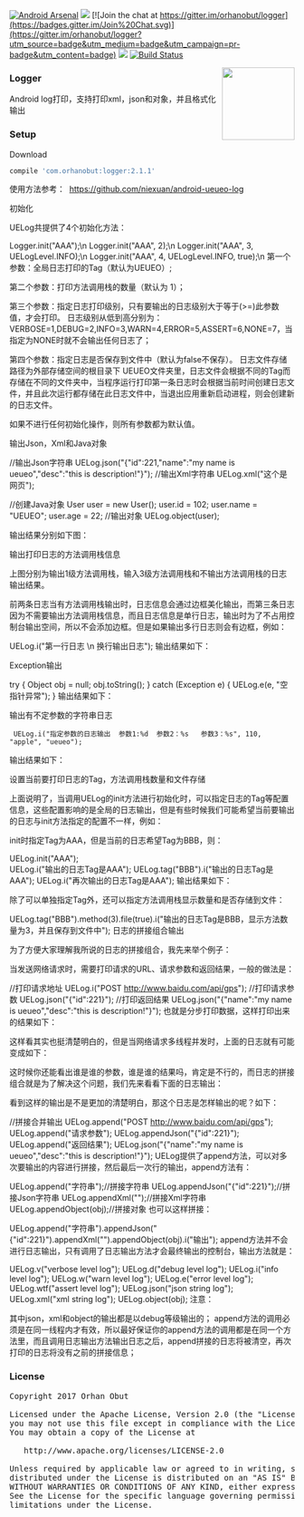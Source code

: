 [![Android Arsenal](https://img.shields.io/badge/Android%20Arsenal-Logger-brightgreen.svg?style=flat)](http://android-arsenal.com/details/1/1658) [![](https://img.shields.io/badge/AndroidWeekly-%23147-blue.svg)](http://androidweekly.net/issues/issue-147)
[![Join the chat at https://gitter.im/orhanobut/logger](https://badges.gitter.im/Join%20Chat.svg)](https://gitter.im/orhanobut/logger?utm_source=badge&utm_medium=badge&utm_campaign=pr-badge&utm_content=badge) <a href="http://www.methodscount.com/?lib=com.orhanobut%3Alogger%3A2.0.0"><img src="https://img.shields.io/badge/Methods and size-198 | 18 KB-e91e63.svg"/></a> [![Build Status](https://travis-ci.org/orhanobut/logger.svg?branch=master)](https://travis-ci.org/orhanobut/logger)

<img align="right" src='https://github.com/orhanobut/logger/blob/master/art/logger-logo.png' width='128' height='128'/>

### Logger
Android log打印，支持打印xml，json和对象，并且格式化输出

### Setup
Download
```groovy
compile 'com.orhanobut:logger:2.1.1'
```
使用方法参考：  https://github.com/niexuan/android-ueueo-log


初始化

UELog共提供了4个初始化方法：

Logger.init("AAA");\n
Logger.init("AAA", 2);\n
Logger.init("AAA", 3, UELogLevel.INFO);\n
Logger.init("AAA", 4, UELogLevel.INFO, true);\n
第一个参数：全局日志打印的Tag（默认为UEUEO）;

第二个参数：打印方法调用栈的数量（默认为 1）；

第三个参数：指定日志打印级别，只有要输出的日志级别大于等于(>=)此参数值，才会打印。 日志级别从低到高分别为： VERBOSE=1,DEBUG=2,INFO=3,WARN=4,ERROR=5,ASSERT=6,NONE=7，当指定为NONE时就不会输出任何日志了；

第四个参数：指定日志是否保存到文件中（默认为false不保存）。 日志文件存储路径为外部存储空间的根目录下 UEUEO文件夹里，日志文件会根据不同的Tag而存储在不同的文件夹中，当程序运行打印第一条日志时会根据当前时间创建日志文件，并且此次运行都存储在此日志文件中，当退出应用重新启动进程，则会创建新的日志文件。

如果不进行任何初始化操作，则所有参数都为默认值。

输出Json，Xml和Java对象

//输出Json字符串
UELog.json("{\"id\":221,\"name\":\"my name is ueueo\",\"desc\":\"this is description!\"}");
//输出Xml字符串
UELog.xml("<?xml version=\"1.0\" encoding=\"UTF-8\"?><html><title>this is a title</title><body>这个是网页</body></html>");

//创建Java对象
User user = new User();
user.id = 102;
user.name = "UEUEO";
user.age = 22;
//输出对象
UELog.object(user);   
             
输出结果分别如下图：



输出打印日志的方法调用栈信息



上图分别为输出1级方法调用栈，输入3级方法调用栈和不输出方法调用栈的日志输出结果。

前两条日志当有方法调用栈输出时，日志信息会通过边框美化输出，而第三条日志因为不需要输出方法调用栈信息，而且日志信息是单行日志，输出时为了不占用控制台输出空间，所以不会添加边框。但是如果输出多行日志则会有边框，例如：

UELog.i("第一行日志 \n 换行输出日志");
输出结果如下：



Exception输出

try {
    Object obj = null;
    obj.toString();
} catch (Exception e) {
    UELog.e(e, "空指针异常");
}
输出结果如下：



输出有不定参数的字符串日志

     UELog.i("指定参数的日志输出  参数1:%d  参数2：%s   参数3：%s", 110, "apple", "ueueo");
输出结果如下：



设置当前要打印日志的Tag，方法调用栈数量和文件存储

上面说明了，当调用UELog的init方法进行初始化时，可以指定日志的Tag等配置信息，这些配置影响的是全局的日志输出，但是有些时候我们可能希望当前要输出的日志与init方法指定的配置不一样，例如：

init时指定Tag为AAA，但是当前的日志希望Tag为BBB，则：

UELog.init("AAA");            
UELog.i("输出的日志Tag是AAA");
UELog.tag("BBB").i("输出的日志Tag是AAA");
UELog.i("再次输出的日志Tag是AAA");
输出结果如下：



除了可以单独指定Tag外，还可以指定方法调用栈显示数量和是否存储到文件：

UELog.tag("BBB").method(3).file(true).i("输出的日志Tag是BBB，显示方法数量为3，并且保存到文件中");
日志的拼接组合输出

为了方便大家理解我所说的日志的拼接组合，我先来举个例子：

当发送网络请求时，需要打印请求的URL、请求参数和返回结果，一般的做法是：

//打印请求地址
UELog.i("POST  http://www.baidu.com/api/gps");
//打印请求参数
UELog.json("{\"id\":221}");
//打印返回结果
UELog.json("{\"name\":\"my name is ueueo\",\"desc\":\"this is description!\"}");
也就是分步打印数据，这样打印出来的结果如下：



这样看其实也挺清楚明白的，但是当网络请求多线程并发时，上面的日志就有可能变成如下：



这时候你还能看出谁是谁的参数，谁是谁的结果吗，肯定是不行的，而日志的拼接组合就是为了解决这个问题，我们先来看看下面的日志输出：



看到这样的输出是不是更加的清楚明白，那这个日志是怎样输出的呢？如下：

//拼接合并输出
UELog.append("POST  http://www.baidu.com/api/gps");
UELog.append("请求参数");
UELog.appendJson("{\"id\":221}");
UELog.append("返回结果");
UELog.json("{\"name\":\"my name is ueueo\",\"desc\":\"this is description!\"}");
UELog提供了append方法，可以对多次要输出的内容进行拼接，然后最后一次行的输出，append方法有：

UELog.append("字符串");//拼接字符串
UELog.appendJson("{\"id\":221}");//拼接Json字符串
UELog.appendXml("<html></html>");//拼接Xml字符串
UELog.appendObject(obj);//拼接对象
也可以这样拼接：

UELog.append("字符串").appendJson("{\"id\":221}").appendXml("<html></html>").appendObject(obj).i("输出");
append方法并不会进行日志输出，只有调用了日志输出方法才会最终输出的控制台，输出方法就是：

UELog.v("verbose level log");
UELog.d("debug level log");
UELog.i("info level log");
UELog.w("warn level log");
UELog.e("error level log");
UELog.wtf("assert level log");
UELog.json("json string log");
UELog.xml("xml string log");
UELog.object(obj);
注意：

其中json，xml和object的输出都是以debug等级输出的；
append方法的调用必须是在同一线程内才有效，所以最好保证你的append方法的调用都是在同一个方法里，而且调用日志输出方法输出日志之后，append拼接的日志将被清空，再次打印的日志将没有之前的拼接信息；

### License
<pre>
Copyright 2017 Orhan Obut

Licensed under the Apache License, Version 2.0 (the "License");
you may not use this file except in compliance with the License.
You may obtain a copy of the License at

   http://www.apache.org/licenses/LICENSE-2.0

Unless required by applicable law or agreed to in writing, software
distributed under the License is distributed on an "AS IS" BASIS,
WITHOUT WARRANTIES OR CONDITIONS OF ANY KIND, either express or implied.
See the License for the specific language governing permissions and
limitations under the License.
</pre>
